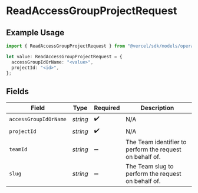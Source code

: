# ReadAccessGroupProjectRequest

## Example Usage

```typescript
import { ReadAccessGroupProjectRequest } from "@vercel/sdk/models/operations/readaccessgroupproject.js";

let value: ReadAccessGroupProjectRequest = {
  accessGroupIdOrName: "<value>",
  projectId: "<id>",
};
```

## Fields

| Field                                                    | Type                                                     | Required                                                 | Description                                              |
| -------------------------------------------------------- | -------------------------------------------------------- | -------------------------------------------------------- | -------------------------------------------------------- |
| `accessGroupIdOrName`                                    | *string*                                                 | :heavy_check_mark:                                       | N/A                                                      |
| `projectId`                                              | *string*                                                 | :heavy_check_mark:                                       | N/A                                                      |
| `teamId`                                                 | *string*                                                 | :heavy_minus_sign:                                       | The Team identifier to perform the request on behalf of. |
| `slug`                                                   | *string*                                                 | :heavy_minus_sign:                                       | The Team slug to perform the request on behalf of.       |